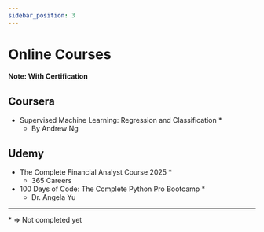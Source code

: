 ```yaml
---
sidebar_position: 3
---
```


# Online Courses

#### Note: With Certification 

## Coursera
- Supervised Machine Learning: Regression and Classification *
    - By Andrew Ng

## Udemy
- The Complete Financial Analyst Course 2025 *
    - 365 Careers
- 100 Days of Code: The Complete Python Pro Bootcamp *
    - Dr. Angela Yu

---

\* => Not completed yet

